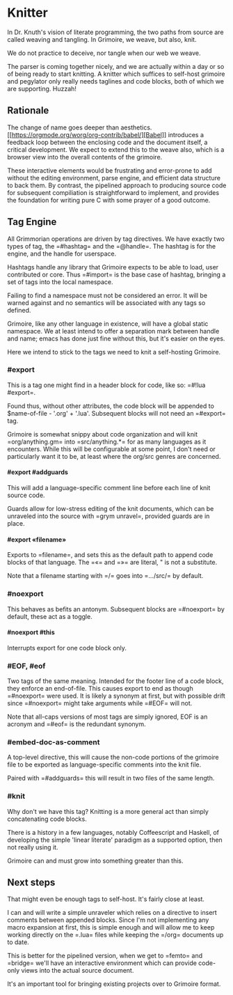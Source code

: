 # Knitter

  In Dr. Knuth's vision of literate programming, the two paths from source
are called weaving and tangling.  In Grimoire, we weave, but also, knit. 

We do not practice to deceive, nor tangle when our web we weave.

The parser is coming together nicely, and we are actually within a day or 
so of being ready to start knitting.  A knitter which suffices to self-host 
grimoire and pegylator only really needs taglines and code blocks, both of
which we are supporting. Huzzah!


## Rationale
  The change of name goes deeper than aesthetics.  [[https://orgmode.org/worg/org-contrib/babel/][Babel]]
introduces a feedback loop between the enclosing code and the document itself,
a critical development.  We expect to extend this to the weave also, which is 
a browser view into the overall contents of the grimoire.

These interactive elements would be frustrating and error-prone to add without
the editing environment, parse engine, and efficient data structure to back
them.  By contrast, the pipelined approach to producing source code for 
subsequent compiliation is straightforward to implement, and provides the
foundation for writing pure C with some prayer of a good outcome. 


## Tag Engine
  All Grimmorian operations are driven by tag directives.  We have exactly
two types of tag, the =#hashtag= and the =@handle=.  The hashtag is for the
engine, and the handle for userspace. 

Hashtags handle any library that Grimoire expects to be able to load, user
contributed or core.  Thus =#import= is the base case of hashtag, bringing
a set of tags into the local namespace.

Failing to find a namespace must not be considered an error.  It will be 
warned against and no semantics will be associated with any tags so defined.

Grimoire, like any other language in existence, will have a global static
namespace.  We at least intend to offer a separation mark between handle and
name; emacs has done just fine without this, but it's easier on the eyes. 

Here we intend to stick to the tags we need to knit a self-hosting Grimoire. 


### #export
  This is a tag one might find in a header block for code, like so:
=#!lua  #export=.  

Found thus, without other attributes, the code block will be appended to
$name-of-file - '.org' + '.lua'.  Subsequent blocks will not need an
=#export= tag. 

Grimoire is somewhat snippy about code organization and will knit 
=org/anything.gm= into =src/anything.*= for as many languages as it
encounters.  While this will be configurable at some point, I don't need
or particularly want it to be, at least where the org/src genres are
concerned.


#### #export #addguards
 This will add a language-specific comment line before each line of 
knit source code.

Guards allow for low-stress editing of the knit documents, which can be
unraveled into the source with =grym unravel=, provided guards are in place.


#### #export «filename»
Exports to =filename=, and sets this as the default path to append code
blocks of that language. The =«= and =»= are literal, " is not a
substitute.

Note that a filename starting with =/= goes into =…/src/= by default. 


### #noexport
  This behaves as befits an antonym.  Subsequent blocks are =#noexport=
by default, these act as a toggle.


#### #noexport #this
  Interrupts export for one code block only. 


### #EOF, #eof
  Two tags of the same meaning.  Intended for the footer line of a code
block, they enforce an end-of-file.  This causes export to end as though
=#noexport= were used.  It is likely a synonym at first, but with possible
drift since =#noexport= might take arguments while =#EOF= will not.

Note that all-caps versions of most tags are simply ignored, EOF is an
acronym and =#eof= is the redundant synonym.


### #embed-doc-as-comment
  A top-level directive, this will cause the non-code portions of the
grimoire file to be exported as language-specific comments into the 
knit file.

Paired with =#addguards= this will result in two files of the same length.


### #knit
  Why don't we have this tag?  Knitting is a more general act than
simply concatenating code blocks. 

There is a history in a few languages, notably Coffeescript and Haskell,
of developing the simple 'linear literate' paradigm as a supported option,
then not really using it. 

Grimoire can and must grow into something greater than this. 


## Next steps
  That might even be enough tags to self-host. It's fairly close at least. 

I can and will write a simple unraveler which relies on a directive to
insert comments between appended blocks.  Since I'm not implementing any 
macro expansion at first, this is simple enough and will allow me to keep
working directly on the =.lua= files while keeping the =/org= documents
up to date.

This is better for the pipelined version, when we get to =femto= and
=bridge= we'll have an interactive environment which can provide code-only
views into the actual source document. 

It's an important tool for bringing existing projects over to Grimoire
format. 
